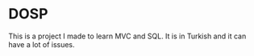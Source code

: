 # DOSP

This is a project I made to learn MVC and SQL.
It is in Turkish and it can have a lot of issues.